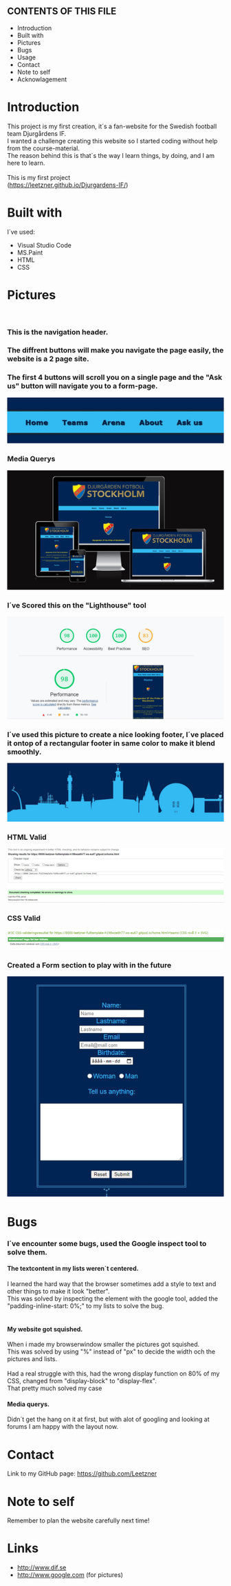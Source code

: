 CONTENTS OF THIS FILE
---------------------

 * Introduction
 * Built with
 * Pictures
 * Bugs
 * Usage
 * Contact
 * Note to self
 * Acknowlagement

# Introduction

This project is my first creation, it´s a fan-website for the Swedish football team Djurgårdens IF.<br>
I wanted a challenge creating this website so I started coding without help from the course-material.<br>
The reason behind this is that´s the way I learn things, by doing, and I am here to learn.<br>
<br>
This is my first project<br>
(https://leetzner.github.io/Djurgardens-IF/)


# Built with

I´ve used:

* Visual Studio Code
* MS.Paint
* HTML
* CSS

# Pictures<br>
<br>

### This is the navigation header.<br>
### The diffrent buttons will make you navigate the page easily, the website is a 2 page site.<br>
### The first 4 buttons will scroll you on a single page and the "Ask us" button will navigate you to a form-page.<br>
![Header](pictures/header.jpg)
### Media Querys
![Media-querys](pictures/approved.jpg)

### I´ve Scored this on the "Lighthouse" tool<br>
![Score](pictures/score1.jpg)<br>
### I´ve used this picture to create a nice looking footer, I´ve placed it ontop of a rectangular footer in same color to make it blend smoothly.<br>
![Footer](pictures/1.jpg)<br>
### HTML Valid<br>
![HTML-valid](pictures/score2.jpg)<br>
### CSS Valid<br>
![CSS-valid](pictures/valid%20%20CSS.png)<br>
### Created a Form section to play with in the future<br>
![Form-section](pictures/form.jpg)


# Bugs

### I´ve encounter some bugs, used the Google inspect tool to solve them.
#### The textcontent in my lists weren´t centered.<br>
I learned the hard way that the browser sometimes add a style to text and other things to make it look "better".<br>
This was solved by inspecting the element with the google tool, added the "padding-inline-start: 0%;" to my lists to solve the bug.<br>
<br>

#### My website got squished.<br>
When i made my browserwindow smaller the pictures got squished.<br>
This was solved by using "%" instead of "px" to decide the width och the pictures and lists.<br>
<br>
Had a real struggle with this, had the wrong display function on 80% of my CSS, changed from "display-block" to "display-flex".<br>
That pretty much solved my case
#### Media querys.<br>
Didn´t get the hang on it at first, but with alot of googling and looking at forums I am happy with the layout now.

# Contact

Link to my GitHub page: https://github.com/Leetzner

# Note to self
Remember to plan the website carefully next time!

# Links

* http://www.dif.se
* http://www.google.com (for pictures)
